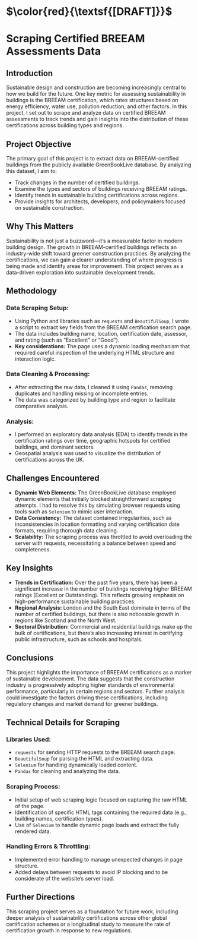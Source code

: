 # $\color{red}{\textsf{[DRAFT]}}$

# Scraping Certified BREEAM Assessments Data

## Introduction
Sustainable design and construction are becoming increasingly central to how we build for the future. One key metric for assessing sustainability in buildings is the BREEAM certification, which rates structures based on energy efficiency, water use, pollution reduction, and other factors. In this project, I set out to scrape and analyze data on certified BREEAM assessments to track trends and gain insights into the distribution of these certifications across building types and regions.

## Project Objective
The primary goal of this project is to extract data on BREEAM-certified buildings from the publicly available GreenBookLive database. By analyzing this dataset, I aim to:

- Track changes in the number of certified buildings.
- Examine the types and sectors of buildings receiving BREEAM ratings.
- Identify trends in sustainable building certifications across regions.
- Provide insights for architects, developers, and policymakers focused on sustainable construction.

## Why This Matters
Sustainability is not just a buzzword—it’s a measurable factor in modern building design. The growth in BREEAM-certified buildings reflects an industry-wide shift toward greener construction practices. By analyzing the certifications, we can gain a clearer understanding of where progress is being made and identify areas for improvement. This project serves as a data-driven exploration into sustainable development trends.

## Methodology

### Data Scraping Setup:
- Using Python and libraries such as `requests` and `BeautifulSoup`, I wrote a script to extract key fields from the BREEAM certification search page.
- The data includes building name, location, certification date, assessor, and rating (such as “Excellent” or “Good”).
- **Key considerations:** The page uses a dynamic loading mechanism that required careful inspection of the underlying HTML structure and interaction logic.

### Data Cleaning & Processing:
- After extracting the raw data, I cleaned it using `Pandas`, removing duplicates and handling missing or incomplete entries.
- The data was categorized by building type and region to facilitate comparative analysis.

### Analysis:
- I performed an exploratory data analysis (EDA) to identify trends in the certification ratings over time, geographic hotspots for certified buildings, and dominant sectors.
- Geospatial analysis was used to visualize the distribution of certifications across the UK.

## Challenges Encountered
- **Dynamic Web Elements:** The GreenBookLive database employed dynamic elements that initially blocked straightforward scraping attempts. I had to resolve this by simulating browser requests using tools such as `Selenium` to mimic user interaction.
- **Data Consistency:** The dataset contained irregularities, such as inconsistencies in location formatting and varying certification date formats, requiring thorough data cleaning.
- **Scalability:** The scraping process was throttled to avoid overloading the server with requests, necessitating a balance between speed and completeness.

## Key Insights
- **Trends in Certification:** Over the past five years, there has been a significant increase in the number of buildings receiving higher BREEAM ratings (Excellent or Outstanding). This reflects growing emphasis on high-performance sustainable building practices.
- **Regional Analysis:** London and the South East dominate in terms of the number of certified buildings, but there is also noticeable growth in regions like Scotland and the North West.
- **Sectoral Distribution:** Commercial and residential buildings make up the bulk of certifications, but there’s also increasing interest in certifying public infrastructure, such as schools and hospitals.

## Conclusions
This project highlights the importance of BREEAM certifications as a marker of sustainable development. The data suggests that the construction industry is progressively adopting higher standards of environmental performance, particularly in certain regions and sectors. Further analysis could investigate the factors driving these certifications, including regulatory changes and market demand for greener buildings.

## Technical Details for Scraping

### Libraries Used:
- `requests` for sending HTTP requests to the BREEAM search page.
- `BeautifulSoup` for parsing the HTML and extracting data.
- `Selenium` for handling dynamically loaded content.
- `Pandas` for cleaning and analyzing the data.

### Scraping Process:
- Initial setup of web scraping logic focused on capturing the raw HTML of the page.
- Identification of specific HTML tags containing the required data (e.g., building names, certification types).
- Use of `Selenium` to handle dynamic page loads and extract the fully rendered data.

### Handling Errors & Throttling:
- Implemented error handling to manage unexpected changes in page structure.
- Added delays between requests to avoid IP blocking and to be considerate of the website’s server load.

## Further Directions
This scraping project serves as a foundation for future work, including deeper analysis of sustainability certifications across other global certification schemes or a longitudinal study to measure the rate of certification growth in response to new regulations.
